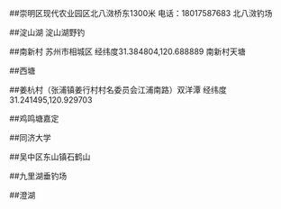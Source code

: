 ##崇明区现代农业园区北八滧桥东1300米 电话：18017587683
北八滧钓场

##淀山湖
淀山湖野钓

##南新村 苏州市相城区 经纬度31.384804,120.688889
南新村天塘

##西塘

##姜杭村（张浦镇姜行村村名委员会江浦南路）双洋潭  经纬度31.241495,120.929703

##鸡鸣塘嘉定

##同济大学



##吴中区东山镇石鹤山



##九里湖垂钓场     



##澄湖